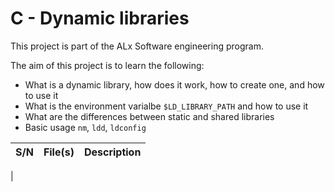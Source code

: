 # C - Dynamic libraries

This project is part of the ALx Software engineering program.

The aim of this project is to learn the following:
- What is a dynamic library, how does it work, how to create one, and how to use it
- What is the environment varialbe `$LD_LIBRARY_PATH` and how to use it
- What are the differences between static and shared libraries
- Basic usage `nm`, `ldd`, `ldconfig`

| S/N | File(s) | Description |
| --- | ------- | ----------- |
|
